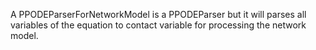 A PPODEParserForNetworkModel is a PPODEParser but it will parses all variables of the equation to contact variable for processing the network model.
